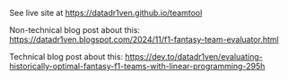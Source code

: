 See live site at https://datadr1ven.github.io/teamtool

Non-technical blog post about this: https://datadr1ven.blogspot.com/2024/11/f1-fantasy-team-evaluator.html

Technical blog post about this: https://dev.to/datadr1ven/evaluating-historically-optimal-fantasy-f1-teams-with-linear-programming-295h


